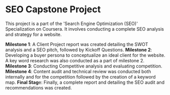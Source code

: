 # SEO Capstone Project
This project is a part of the 'Search Engine Optimization (SEO)' Specialization on Coursera. 
It involves conducting a complete SEO analysis and strategy for a website.

**Milestone 1**: A Client Project report was created detailing the SWOT analysis and a SEO pitch, followed by Kickoff Questions.
**Milestone 2**: Developing a buyer persona to conceptualize an ideal client for the website. A key word research was also conducted as a part of milestone 2.
**Milestone 3**: Conducting Competitive analysis and evaluating competition.
**Milestone 4**: Content audit and technical review was conducted both internally and for the competition followed by the creation of a keyword map.
**Final Stag**e: Finally, a complete report and detailing the SEO audit and recommendations was created.
